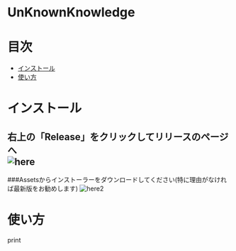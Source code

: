 # UnKnownKnowledge

# 目次
- [インストール](#インストール)
- [使い方](#使い方)


# インストール  
右上の「Release」をクリックしてリリースのページへ  
![here](https://user-images.githubusercontent.com/100707322/191524519-3b34a749-9c2a-4fbb-9256-7782495d0a17.png)  
---  

###Assetsからインストーラーをダウンロードしてください(特に理由がなければ最新版をお勧めします)
![here2](https://user-images.githubusercontent.com/100707322/191525307-711a8a85-9cc7-4be7-b503-f8d5818f5427.png)  

# 使い方
print

